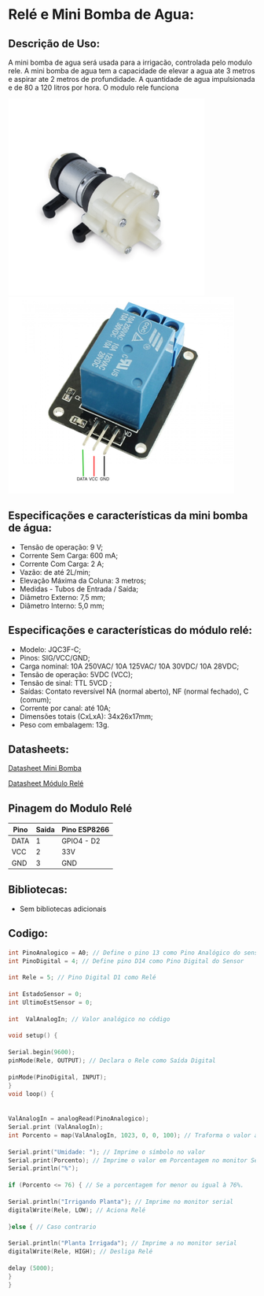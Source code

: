 # Relé e Mini Bomba de Agua:

## Descrição de Uso:
A mini bomba de agua será usada para a irrigacão, controlada pelo modulo rele. A mini bomba de agua tem a capacidade de elevar a agua ate 3 metros e aspirar ate 2 metros de profundidade. A quantidade de agua impulsionada e de 80 a 120 litros por hora. O modulo rele funciona 

 
<img src="/Atuador/MiniBomba.png" height="400" width="400"/>
<img src="/Atuador/ModuloRele.png" height="400" width="460"/>

## Especificações e características da mini bomba de água:
- Tensão de operação: 9 V;
- Corrente Sem Carga:	600 mA;
- Corrente Com Carga:	2 A;
- Vazão:	de até 2L/min;
- Elevação Máxima da Coluna:	3 metros;
- Medidas - Tubos de Entrada / Saída;
 - Diâmetro Externo: 7,5 mm;
 - Diâmetro Interno: 5,0 mm;

## Especificações e características do módulo relé:
- Modelo: JQC3F-C;
- Pinos: SIG/VCC/GND;
- Carga nominal: 10A 250VAC/ 10A 125VAC/ 10A 30VDC/ 10A 28VDC;
- Tensão de operação: 5VDC (VCC);
- Tensão de sinal: TTL 5VCD ;
- Saídas: Contato reversível NA (normal aberto), NF (normal fechado), C (comum);
- Corrente por canal: até 10A;
- Dimensões totais (CxLxA): 34x26x17mm;
- Peso com embalagem: 13g.

## Datasheets:

[Datasheet Mini Bomba](/Atuador/)

[Datasheet Módulo Relé](/Atuador/)

## Pinagem do Modulo Relé
| Pino | Saida | Pino ESP8266 |
| ------------- | ------------- | ------------- |
| DATA  | 1 | GPIO4 - D2  |
| VCC  | 2 | 33V  |
| GND  | 3 | GND  |

## Bibliotecas:

- Sem bibliotecas adicionais

## Codigo:

```C++
int PinoAnalogico = A0; // Define o pino 13 como Pino Analógico do sensor
int PinoDigital = 4; // Define pino D14 como Pino Digital do Sensor 

int Rele = 5; // Pino Digital D1 como Relé

int EstadoSensor = 0;
int UltimoEstSensor = 0;

int  ValAnalogIn; // Valor analógico no código

void setup() {

Serial.begin(9600); 
pinMode(Rele, OUTPUT); // Declara o Rele como Saída Digital 

pinMode(PinoDigital, INPUT);
}
void loop() {


ValAnalogIn = analogRead(PinoAnalogico);
Serial.print (ValAnalogIn);
int Porcento = map(ValAnalogIn, 1023, 0, 0, 100); // Traforma o valor analógico em porcentagem

Serial.print("Umidade: "); // Imprime o símbolo no valor
Serial.print(Porcento); // Imprime o valor em Porcentagem no monitor Serial
Serial.println("%");

if (Porcento <= 76) { // Se a porcentagem for menor ou igual à 76%.
 
Serial.println("Irrigando Planta"); // Imprime no monitor serial
digitalWrite(Rele, LOW); // Aciona Relé

}else { // Caso contrario 
 
Serial.println("Planta Irrigada"); // Imprime a no monitor serial
digitalWrite(Rele, HIGH); // Desliga Relé

delay (5000);
}
}
```
